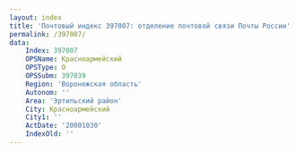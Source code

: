 ```yaml
---
layout: index
title: 'Почтовый индекс 397007: отделение почтовой связи Почты России'
permalink: /397007/
data:
    Index: 397007
    OPSName: Красноармейский
    OPSType: О
    OPSSubm: 397039
    Region: 'Воронежская область'
    Autonom: ''
    Area: 'Эртильский район'
    City: Красноармейский
    City1: ''
    ActDate: '20001030'
    IndexOld: ''
---
```


